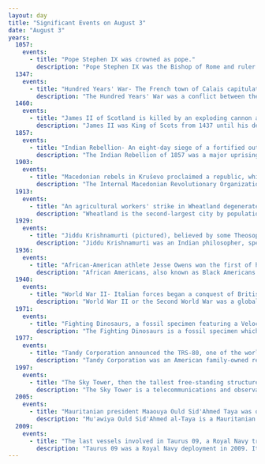 ```yaml
---
layout: day
title: "Significant Events on August 3"
date: "August 3"
years:
  1057:
    events:
      - title: "Pope Stephen IX was crowned as pope."
        description: "Pope Stephen IX was the Bishop of Rome and ruler of the Papal States from 3 August 1057 to his death on 29 March 1058. He was a member of the Ardenne-Verdun family, who ruled the Duchy of Lorraine, and started his ecclesiastical career as a canon in Liège. He was invited to Rome by Pope Leo IX, who made him chancellor in 1051 and one of three legates to Constantinople in 1054. The failure of their negotiations with Patriarch Michael I Cerularius of Constantinople and Archbishop Leo of Ohrid led to the permanent East–West Schism. He continued as chancellor to the next pope, Victor II, and was elected abbot of the Benedictine monastery of Montecassino."
  1347:
    events:
      - title: "Hundred Years' War- The French town of Calais capitulated to English forces after an eleven-month siege, ending the Crécy campaign."
        description: "The Hundred Years' War was a conflict between the kingdoms of England and France and a civil war in France during the Late Middle Ages. It emerged from feudal disputes over the Duchy of Aquitaine and was triggered by a claim to the French throne made by Edward III of England. The war grew into a broader military, economic, and political struggle involving factions from across Western Europe, fuelled by emerging nationalism on both sides. The periodisation of the war typically charts it as taking place over 116 years. However, it was an intermittent conflict which was frequently interrupted by external factors, such as the Black Death, and several years of truces."
  1460:
    events:
      - title: "James II of Scotland is killed by an exploding cannon at Roxburgh Castle."
        description: "James II was King of Scots from 1437 until his death in 1460. The eldest surviving son of James I of Scotland, he succeeded to the Scottish throne at the age of six, following the assassination of his father. The first Scottish monarch not to be crowned at Scone, James II's coronation took place at Holyrood Abbey in March 1437. After a reign characterised by struggles to maintain control of his kingdom, he was killed by an exploding cannon at Roxburgh Castle in 1460."
  1857:
    events:
      - title: "Indian Rebellion- An eight-day siege of a fortified outbuilding in Arrah occupied by 68 defenders against more than 10,000 men ended when a relief party dispersed the besiegers."
        description: "The Indian Rebellion of 1857 was a major uprising in India in 1857–58 against the rule of the British East India Company, which functioned as a sovereign power on behalf of the British Crown. The rebellion began on 10 May 1857 in the form of a mutiny of sepoys of the company's army in the garrison town of Meerut, 40 miles (64 km) northeast of Delhi. It then erupted into other mutinies and civilian rebellions chiefly in the upper Gangetic plain and central India, though incidents of revolt also occurred farther north and east. The rebellion posed a military threat to British power in that region, and was contained only with the rebels' defeat in Gwalior on 20 June 1858. On 1 November 1858, the British granted amnesty to all rebels not involved in murder, though they did not declare the hostilities to have formally ended until 8 July 1859."
  1903:
    events:
      - title: "Macedonian rebels in Kruševo proclaimed a republic, which existed for ten days before Ottoman forces destroyed the town."
        description: "The Internal Macedonian Revolutionary Organization, was a secret revolutionary society founded in the Ottoman territories in Europe, that operated in the late 19th and early 20th centuries."
  1913:
    events:
      - title: "An agricultural workers' strike in Wheatland degenerated into a riot, becoming one of the first major farm-labor confrontations in California."
        description: "Wheatland is the second-largest city by population in Yuba County, California, United States. The population was 3,456 at the 2010 census, up from 2,275 at the 2000 census. Wheatland is located 12.5 miles (20 km) southeast of Marysville."
  1929:
    events:
      - title: "Jiddu Krishnamurti (pictured), believed by some Theosophists to be a likely candidate for the messianic 'World Teacher', dissolved the Order of the Star, the organisation established to support him."
        description: "Jiddu Krishnamurti was an Indian philosopher, speaker, writer, and spiritual figure. Adopted by members of the Theosophical tradition as a child, he was raised to fill the advanced role of World Teacher, but in adulthood he rejected this mantle and distanced himself from the related religious movement. He spent the rest of his life speaking to groups and individuals around the world; many of these talks have been published. He also wrote many books, among them The First and Last Freedom (1954) and Commentaries on Living (1956–60). His last public talk was in January 1986, a month before his death at his home in Ojai, California."
  1936:
    events:
      - title: "African-American athlete Jesse Owens won the first of his four gold medals at the Berlin Olympics, dashing Nazi leaders' hopes of Aryan domination at the games."
        description: "African Americans, also known as Black Americans and formerly also called Afro-Americans, are an American racial or ethnic group consisting of Americans with partial or total ancestry from any of the Black racial groups of Africa. African Americans constitute the second largest ethno-racial group in the US after White Americans. The term 'African American' generally denotes descendants of Africans enslaved in the United States."
  1940:
    events:
      - title: "World War II- Italian forces began a conquest of British Somaliland, capturing the region in 16 days."
        description: "World War II or the Second World War was a global conflict between two coalitions- the Allies and the Axis powers. Nearly all of the world's countries participated, with many nations mobilising all resources in pursuit of total war. Tanks and aircraft played major roles, enabling the strategic bombing of cities and delivery of the first and only nuclear weapons ever used in war. World War II was the deadliest conflict in history, resulting in 70 to 85 million deaths, more than half of which were civilians. Millions died in genocides, including the Holocaust, and by massacres, starvation, and disease. After the Allied victory, Germany, Austria, Japan, and Korea were occupied, and German and Japanese leaders were tried for war crimes."
  1971:
    events:
      - title: "Fighting Dinosaurs, a fossil specimen featuring a Velociraptor and a Protoceratops in combat, was unearthed in the Djadochta Formation of Mongolia."
        description: "The Fighting Dinosaurs is a fossil specimen which was found in the Late Cretaceous Djadokhta Formation of Mongolia in 1971. It preserves a Protoceratops andrewsi and Velociraptor mongoliensis trapped in combat about 74 million years ago and provides direct evidence of predatory behavior in non-avian dinosaurs. The specimen has caused much debate as to how both animals came to be preserved together with relative completeness. Several hypotheses have been proposed, including a drowning scenario, burial by either dune collapse or sandstorm, or alternatively they were not buried simultaneously."
  1977:
    events:
      - title: "Tandy Corporation announced the TRS-80, one of the world's first mass-produced personal computers."
        description: "Tandy Corporation was an American family-owned retailer based in Fort Worth, Texas that made leather goods, operated the RadioShack chain, and later built personal computers."
  1997:
    events:
      - title: "The Sky Tower, then the tallest free-standing structure in the Southern Hemisphere at 328 m (1,076 ft), opened in Auckland, New Zealand."
        description: "The Sky Tower is a telecommunications and observation tower in Auckland, New Zealand. Located at the corner of Victoria and Federal Streets within the city's CBD, it is 328 metres (1,076 ft) tall, as measured from ground level to the top of the mast, making it the second tallest freestanding structure in the Southern Hemisphere, surpassed only by the Autograph Tower in Jakarta, Indonesia, and the 28th tallest tower in the world. Since its completion in 1997, the Sky Tower has become an iconic landmark in Auckland's skyline, due to its height and design. It was the tallest freestanding structure in the Southern Hemisphere from 1996 to 2022."
  2005:
    events:
      - title: "Mauritanian president Maaouya Ould Sid'Ahmed Taya was overthrown in a military coup while he attended the funeral of King Fahd of Saudi Arabia."
        description: "Mu'awiya Ould Sid'Ahmed al-Taya is a Mauritanian military officer and politician who served as the President of Mauritania from 1984 to 2005. He also served as the fifth Prime minister of Mauritania from 1981 to 1992 except for a brief period in 1984."
  2009:
    events:
      - title: "The last vessels involved in Taurus 09, a Royal Navy training deployment covering 20,400 miles (32,800 km), returned to HMNB Devonport, England."
        description: "Taurus 09 was a Royal Navy deployment in 2009. It was the largest for more than ten years, involving a maximum strength of 3,300 Royal Navy personnel working from seven Royal Navy vessels and four Royal Fleet Auxiliary vessels. One ship each from the US and French navies also accompanied the deployment."
---
```

